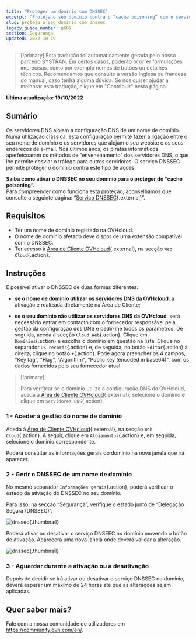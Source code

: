 ```yaml
---
title: "Proteger um domínio com DNSSEC"
excerpt: "Proteja o seu domínio contra o “cache poisoning” com o serviço DNSSEC"
slug: proteja_o_seu_dominio_com_dnssec
legacy_guide_number: g609
section: Segurança
updated: 2022-10-19
---
```


> [!primary]
> Esta tradução foi automaticamente gerada pelo nosso parceiro SYSTRAN. Em certos casos, poderão ocorrer formulações imprecisas, como por exemplo nomes de botões ou detalhes técnicos. Recomendamos que consulte a versão inglesa ou francesa do manual, caso tenha alguma dúvida. Se nos quiser ajudar a melhorar esta tradução, clique em "Contribuir" nesta página.
>

**Última atualização: 19/10/2022**

## Sumário

Os servidores DNS alojam a configuração DNS de um nome de domínio. Numa utilização clássica, esta configuração permite fazer a ligação entre o seu nome de domínio e os servidores que alojam o seu website e os seus endereços de e-mail. Nos últimos anos, os piratas informáticos aperfeiçoaram os métodos de “envenenamento” dos servidores DNS, o que lhe permite desviar o tráfego para outros servidores. O serviço DNSSEC permite proteger o domínio contra este tipo de ações.

**Saiba como ativar o DNSSEC no seu domínio para o proteger do “cache poisoning”.**  
Para compreender como funciona esta proteção, aconselhamos que consulte a seguinte página: “[Serviço DNSSEC](https://www.ovhcloud.com/pt/domains/dnssec/){.external}”.

## Requisitos

- Ter um nome de domínio registado na OVHcloud.
- O nome de domínio afetado deve dispor de uma extensão compatível com o DNSSEC.
- Ter acesso à [Área de Cliente OVHcloud](https://www.ovh.com/auth/?action=gotomanager&from=https://www.ovh.pt/&ovhSubsidiary=pt){.external}, na secção `Web Cloud`{.action}.

## Instruções

É possível ativar o DNSSEC de duas formas diferentes:

- **se o nome de domínio utilizar os servidores DNS da OVHcloud**: a ativação é realizada diretamente na Área de Cliente;

- **se o seu domínio não utilizar os servidores DNS da OVHcloud**, será necessário entrar em contacto com o fornecedor responsável pela gestão da configuração dos DNS e pedir-lhe todos os parâmetros. De seguida, aceda à secção `Cloud Web`{.action}. Clique em `Domínios`{.action} e escolha o domínio em questão na lista.
Clique no separador `DS records`{.action} e, de seguida, no botão `Editar`{.action} à direita, clique no botão `+`{.action}.
Pode agora preencher os 4 campos, "Key tag", "Flag", "Algorithm", "Public key (encoded in base64)", com os dados fornecidos pelo seu fornecedor atual.

> [!primary]
>
> Para verificar se o domínio utiliza a configuração DNS da OVHcloud, aceda à [Área de Cliente OVHcloud](https://www.ovh.com/auth/?action=gotomanager&from=https://www.ovh.pt/&ovhSubsidiary=pt){.external}, selecione o domínio e clique em `Servidores DNS`{.action}.

### 1 - Aceder à gestão do nome de domínio

Aceda à [Área de Cliente OVHcloud](https://www.ovh.com/auth/?action=gotomanager&from=https://www.ovh.pt/&ovhSubsidiary=pt){.external}, na secção `Web Cloud`{.action}. A seguir, clique em `Alojamentos`{.action} e, em seguida, selecione o domínio correspondente.

Poderá consultar as informações gerais do domínio na nova janela que irá aparecer.

### 2 - Gerir o DNSSEC de um nome de domínio

No mesmo separador `Informações gerais`{.action}, poderá verificar o estado da ativação do DNSSEC no seu domínio.

Para isso, na secção “Segurança”, verifique o estado junto de “Delegação Segura (DNSSEC)”.

![dnssec](images/activate-dnssec-step2.png){.thumbnail}

Poderá ativar ou desativar o serviço DNSEEC no domínio movendo o botão de ativação. Aparecerá uma nova janela onde deverá validar a alteração.

![dnssec](images/activate-dnssec-step3.png){.thumbnail}

### 3 - Aguardar durante a ativação ou a desativação

Depois de decidir se irá ativar ou desativar o serviço DNSSEC no domínio, deverá esperar um máximo de 24 horas até que as alterações sejam aplicadas.

## Quer saber mais?

Fale com a nossa comunidade de utilizadores em <https://community.ovh.com/en/>.
